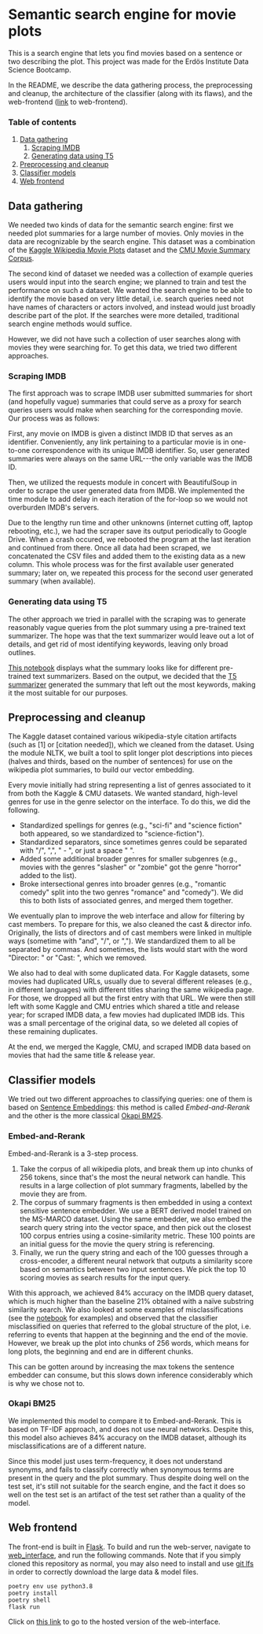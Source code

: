 # Semantic search engine for movie plots

This is a search engine that lets you find movies based on a sentence or two describing the plot.
This project was made for the Erdös Institute Data Science Bootcamp.

In the README, we describe the data gathering process, the preprocessing and cleanup, the architecture of the classifier (along with its flaws), and the web-frontend ([link](http://jupyter.sayantankhan.io/search) to web-frontend). 

### Table of contents
1. [Data gathering](#data-gathering)
    1. [Scraping IMDB](#imdb-scraping)
    2. [Generating data using T5](#summary-generation)
2. [Preprocessing and cleanup](#preprocessing)
3. [Classifier models](#classifier)
4. [Web frontend](#web-frontend)

## Data gathering <a name="data-gathering"></a>

We needed two kinds of data for the semantic search engine: first we needed plot summaries for a large number of movies. Only movies in the data are recognizable by the search engine.
This dataset was a combination of the [Kaggle Wikipedia Movie Plots](https://www.kaggle.com/datasets/jrobischon/wikipedia-movie-plots) dataset and the [CMU Movie Summary Corpus](http://www.cs.cmu.edu/~ark/personas/).

The second kind of dataset we needed was a collection of example queries users would input into the search engine; we planned to train and test the performance on such a dataset.
We wanted the search engine to be able to identify the movie based on very little detail, i.e. search queries need not have names of characters or actors involved, and instead would just broadly describe part of the plot.
If the searches were more detailed, traditional search engine methods would suffice.

However, we did not have such a collection of user searches along with movies they were searching for.
To get this data, we tried two different approaches. 

### Scraping IMDB <a name="imdb-scraping"></a>

The first approach was to scrape IMDB user submitted summaries for short (and hopefully vague) summaries that could serve as a proxy for search queries users would make when searching for the corresponding movie. Our process was as follows:

First, any movie on IMDB is given a distinct IMDB ID that serves as an identifier. Conveniently, any link pertaining to a particular movie is in one-to-one correspondence with its unique IMDB identifier. So, user generated summaries were always on the same URL---the only variable was the IMDB ID. 

Then, we utilized the requests module in concert with BeautifulSoup in order to scrape the user generated data from IMDB. We implemented the time module to add delay in each iteration of the for-loop so we would not overburden IMDB's servers. 

Due to the lengthy run time and other unknowns (internet cutting off, laptop rebooting, etc.), we had the scraper save its output periodically to Google Drive. When a crash occured, we rebooted the program at the last iteration and continued from there. Once all data had been scraped, we concatenated the CSV files and added them to the existing data as a new column. This whole process was for the first available user generated summary; later on, we repeated this process for the second user generated summary (when available).

### Generating data using T5 <a name="summary-generation"></a>

The other approach we tried in parallel with the scraping was to generate reasonably vague queries from the plot summary using a pre-trained text summarizer.
The hope was that the text summarizer would leave out a lot of details, and get rid of most identifying keywords, leaving only broad outlines.

[This notebook](notebooks/cleaning-and-preprocessing/plot-summarizer.ipynb) displays what the summary looks like for different pre-trained text summarizers.
Based on the output, we decided that the [T5 summarizer](https://huggingface.co/docs/transformers/model_doc/t5) generated the summary that left out the most keywords, making it the most suitable for our purposes.

## Preprocessing and cleanup <a name="preprocessing"></a>

The Kaggle dataset contained various wikipedia-style citation artifacts (such as \[1\] or \[citation needed\]), which we cleaned from the dataset. Using the module NLTK, we built a tool to split longer plot descriptions into pieces (halves and thirds, based on the number of sentences) for use on the wikipedia plot summaries, to build our vector embedding.

Every movie initially had string representing a list of genres associated to it from both the Kaggle & CMU datasets. We wanted standard, high-level genres for use in the genre selector on the interface. To do this, we did the following.
+ Standardized spellings for genres (e.g., "sci-fi" and "science fiction" both appeared, so we standardized to "science-fiction").
+ Standardized separators, since sometimes genres could be separated with "/", ",", " - ", or just a space " ".
+ Added some additional broader genres for smaller subgenres (e.g., movies with the genres "slasher" or "zombie" got the genre "horror" added to the list).
+ Broke intersectional genres into broader genres (e.g., "romantic comedy" split into the two genres "romance" and "comedy"). 
We did this to both lists of associated genres, and merged them together.

We eventually plan to improve the web interface and allow for filtering by cast members. To prepare for this, we also cleaned the cast & director info. Originally, the lists of directors and of cast members were linked in multiple ways (sometime with "and", "/", or ","). We standardized them to all be separated by commas. And sometimes, the lists would start with the word "Director: " or "Cast: ", which we removed.

We also had to deal with some duplicated data. For Kaggle datasets, some movies had duplicated URLs, usually due to several different releases (e.g., in different languages) with different titles sharing the same wikipedia page. For those, we dropped all but the first entry with that URL. We were then still left with some Kaggle and CMU entries which shared a title and release year; for scraped IMDB data, a few movies had duplicated IMDB ids. This was a small percentage of the original data, so we deleted all copies of these remaining duplicates.

At the end, we merged the Kaggle, CMU, and scraped IMDB data based on movies that had the same title & release year. 

## Classifier models <a name="classifier"></a>

We tried out two different approaches to classifying queries: one of them is based on [Sentence Embeddings](https://www.sbert.net/index.html): this method is called _Embed-and-Rerank_ and the other is the more classical [Okapi BM25](https://en.wikipedia.org/wiki/Okapi_BM25).

### Embed-and-Rerank

Embed-and-Rerank is a 3-step process.

1. Take the corpus of all wikipedia plots, and break them up into chunks of 256 tokens, since that's the most the neural network can handle. This results in a large collection of plot summary fragments, labelled by the movie they are from.
2. The corpus of summary fragments is then embedded in
using a context sensitive sentence embedder. We use a BERT derived model trained on the MS-MARCO dataset. Using the same embedder, we also embed the search query string into the vector space, and then pick out the closest 100 corpus entries using a cosine-similarity metric. These 100 points are an initial guess for the movie the query string is referencing.
3. Finally, we run the query string and each of the 100 guesses through a cross-encoder, a different neural network that outputs a similarity score based on semantics between two input sentences. We pick the top 10 scoring movies as search results for the input query.

With this approach, we achieved 84% accuracy on the IMDB query dataset, which is much higher than the baseline 21% obtained with a naïve substring similarity search.
We also looked at some examples of misclassifications (see the [notebook](notebooks/testing/embed_and_rerank.ipynb) for examples) and observed that the classifier misclassified on queries that referred to the global structure of the plot, i.e. referring to events that happen at the beginning and the end of the movie.
However, we break up the plot into chunks of 256 words, which means for long plots, the beginning and end are in different chunks.

This can be gotten around by increasing the max tokens the sentence embedder can consume, but this slows down inference considerably which is why we chose not to.

### Okapi BM25
We implemented this model to compare it to Embed-and-Rerank. This is based on TF-IDF approach, and does not use neural networks.
Despite this, this model also achieves 84% accuracy on the IMDB dataset, although its misclassifications are of a different nature.

Since this model just uses term-frequency, it does not understand synonyms, and fails to classify correctly when synonymous terms are present in the query and the plot summary.
Thus despite doing well on the test set, it's still not suitable for the search engine, and the fact it does so well on the test set is an artifact of the test set rather than a quality of the model.

## Web frontend <a name="web-frontend"></a>

The front-end is built in [Flask](https://flask.palletsprojects.com/en/2.1.x/).
To build and run the web-server, navigate to [web_interface](web_interface), and run the following commands.
Note that if you simply cloned this repository as normal, you may also need to install and use [git lfs](https://git-lfs.github.com/) in order to correctly download the large data & model files.
```
poetry env use python3.8
poetry install
poetry shell
flask run
```
Click on [this link](http://jupyter.sayantankhan.io/search) to go to the hosted version of the web-interface.

